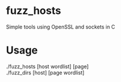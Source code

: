 # fuzz_hosts
Simple tools using OpenSSL and sockets in C
# Usage
./fuzz_hosts [host wordlist] [page]  
./fuzz_dirs [host] [page wordlist]
